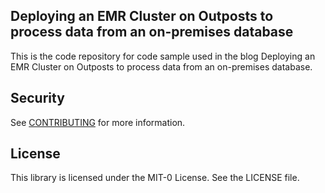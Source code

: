 ## Deploying an EMR Cluster on Outposts to process data from an on-premises database

This is the code repository for code sample used in the blog Deploying an EMR Cluster on Outposts to process data from an on-premises database.

## Security

See [CONTRIBUTING](CONTRIBUTING.md#security-issue-notifications) for more information.

## License

This library is licensed under the MIT-0 License. See the LICENSE file.


